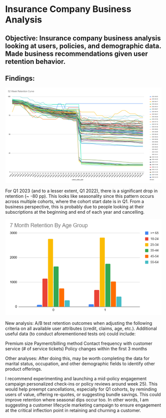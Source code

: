 # Insurance Company Business Analysis

## Objective: Insurance company business analysis looking at users, policies, and demographic data. Made business recommendations given user retention behavior.

## Findings:

<img src="52_week_retention_curve.PNG" alt="52 Week Retention Curve">

For Q1 2023 (and to a lesser extent, Q1 2022), there is a significant drop in retention (~ -80 pp). This looks like seasonality since this pattern occurs across multiple cohorts, where the cohort start date is in Q1. From a business perspective, this is probably due to people looking at their subscriptions at the beginning and end of each year and cancelling.

<img src="7_mo_retention_age_group.PNG" alt="52 Week Retention Curve">

New analysis: A/B test retention outcomes when adjusting the following criteria on all available user attributes (credit, claims, age, etc.). Additional useful data (to conduct aforementioned tests on) could include:

Premium size
Payment/billing method 
Contact frequency with customer service (# of service tickets)
Policy changes within the first 3 months

Other analyses: After doing this, may be worth completing the data for marital status, occupation, and other demographic fields to identify other product offerings. 

I recommend experimenting and launching a mid-policy engagement campaign personalized check-ins or policy reviews around week 25). This would help preempt cancellations, especially for Q1 cohorts, by reminding users of value, offering re-quotes, or suggesting bundle savings. This could improve retention where seasonal dips occur too. In other words, I am suggesting a customer lifecycle marketing campaign to ensure engagement at the critical inflection point in retaining and churning a customer. 
